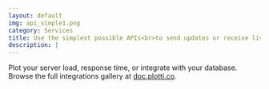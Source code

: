 ```yaml
---
layout: default
img: api_simple1.png
category: Services
title: Use the simplest possible APIs<br>to send updates or receive live data
description: |
---
```

Plot your server load, response time, or integrate with your database. Browse the full integrations gallery at [doc.plotti.co](https://doc.plotti.co).